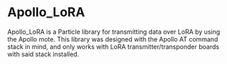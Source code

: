 # Apollo_LoRA

Apollo_LoRA is a Particle library for transmitting data over LoRA by using the Apollo mote. This library was designed with the Apollo AT command stack in mind, and only works with LoRA transmitter/transponder boards with said stack installed.
